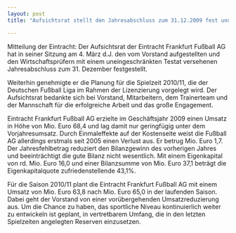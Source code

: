 ```yaml
---
layout: post
title: "Aufsichtsrat stellt den Jahresabschluss zum 31.12.2009 fest und genehmigt die Lizenzierungsplanung 2010/11"

---
```


Mitteilung der Eintracht: Der Aufsichtsrat der Eintracht Frankfurt Fußball AG hat in seiner Sitzung am 4. März d.J. den vom Vorstand aufgestellten und den Wirtschaftsprüfern mit einem uneingeschränkten Testat versehenen Jahresabschluss zum 31. Dezember festgestellt.

Weiterhin genehmigte er die Planung für die Spielzeit 2010/11, die der Deutschen Fußball Liga im Rahmen der Lizenzierung vorgelegt wird. Der Aufsichtsrat bedankte sich bei Vorstand, Mitarbeitern, dem Trainerteam und der Mannschaft für die erfolgreiche Arbeit und das große Engagement.

Eintracht Frankfurt Fußball AG erzielte im Geschäftsjahr 2009 einen Umsatz in Höhe von Mio. Euro 68,4 und lag damit nur geringfügig unter dem Vorjahresumsatz. Durch Einmaleffekte auf der Kostenseite weist die Fußball AG allerdings erstmals seit 2005 einen Verlust aus. Er betrug Mio. Euro 1,7. Der Jahresfehlbetrag reduziert den Bilanzgewinn des vorherigen Jahres und beeinträchtigt die gute Bilanz nicht wesentlich. Mit einem Eigenkapital von rd. Mio. Euro 16,0 und einer Bilanzsumme von Mio. Euro 37,1 beträgt die Eigenkapitalquote zufriedenstellende 43,1%.

Für die Saison 2010/11 plant die Eintracht Frankfurt Fußball AG mit einem Umsatz von Mio. Euro 63,8 nach Mio. Euro 65,0 in der laufenden Saison. Dabei geht der Vorstand von einer vorübergehenden Umsatzreduzierung aus. Um die Chance zu haben, das sportliche Niveau kontinuierlich weiter zu entwickeln ist geplant, in vertretbarem Umfang, die in den letzten Spielzeiten angelegten Reserven einzusetzen.
